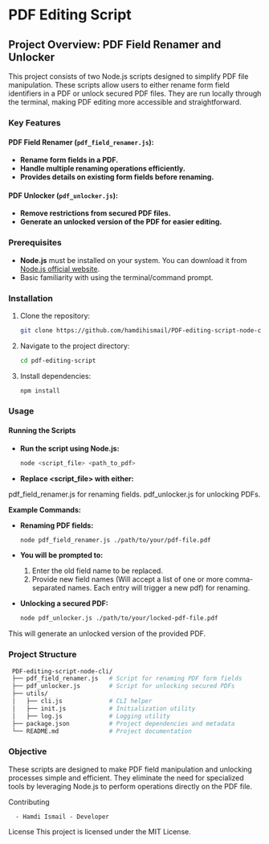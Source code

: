 # PDF Editing Script

## Project Overview: PDF Field Renamer and Unlocker
This project consists of two Node.js scripts designed to simplify PDF file manipulation. These scripts allow users to either rename form field identifiers in a PDF or unlock secured PDF files. They are run locally through the terminal, making PDF editing more accessible and straightforward.

### Key Features
#### PDF Field Renamer (`pdf_field_renamer.js`):
- **Rename form fields in a PDF.**
- **Handle multiple renaming operations efficiently.**
- **Provides details on existing form fields before renaming.**

#### PDF Unlocker (`pdf_unlocker.js`):
- **Remove restrictions from secured PDF files.**
- **Generate an unlocked version of the PDF for easier editing.**

### Prerequisites
- **Node.js** must be installed on your system. You can download it from [Node.js official website](https://nodejs.org/).
- Basic familiarity with using the terminal/command prompt.

### Installation
1. Clone the repository:
   ```bash
   git clone https://github.com/hamdihismail/PDF-editing-script-node-cli
   ```
2. Navigate to the project directory:
   ```bash
   cd pdf-editing-script
   ```
3. Install dependencies:
   ```bash
   npm install
   ```

### Usage
#### Running the Scripts
- **Run the script using Node.js:**
   ```bash
   node <script_file> <path_to_pdf>
   ```
- **Replace <script_file> with either:**

pdf_field_renamer.js for renaming fields.
pdf_unlocker.js for unlocking PDFs.

**Example Commands:**

- **Renaming PDF fields:**
   ```bash
   node pdf_field_renamer.js ./path/to/your/pdf-file.pdf
   ```
- **You will be prompted to:**

   1. Enter the old field name to be replaced.
   2. Provide new field names (Will accept a list of one or more comma-separated names. Each entry will trigger a new pdf) for renaming.

- **Unlocking a secured PDF:**
   ```bash
   node pdf_unlocker.js ./path/to/your/locked-pdf-file.pdf
   ```
This will generate an unlocked version of the provided PDF.

### Project Structure
 ```bash
  PDF-editing-script-node-cli/
  ├── pdf_field_renamer.js   # Script for renaming PDF form fields
  ├── pdf_unlocker.js        # Script for unlocking secured PDFs
  ├── utils/
  │   ├── cli.js             # CLI helper
  │   ├── init.js            # Initialization utility
  │   ├── log.js             # Logging utility
  ├── package.json           # Project dependencies and metadata
  └── README.md              # Project documentation
 ```

### Objective
These scripts are designed to make PDF field manipulation and unlocking processes simple and efficient. They eliminate the need for specialized tools by leveraging Node.js to perform operations directly on the PDF file.

Contributing
```
  - Hamdi Ismail - Developer
```

License
This project is licensed under the MIT License.
